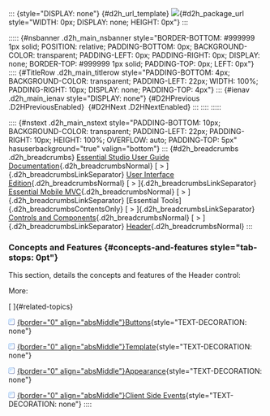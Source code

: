 ::: {style="DISPLAY: none"}
[](ms-xhelp:///?Id=d2h_url_template){#d2h_url_template} ![](!package_url!){#d2h_package_url style="WIDTH: 0px; DISPLAY: none; HEIGHT: 0px"}
:::

::::: {#nsbanner .d2h_main_nsbanner style="BORDER-BOTTOM: #999999 1px solid; POSITION: relative; PADDING-BOTTOM: 0px; BACKGROUND-COLOR: transparent; PADDING-LEFT: 0px; PADDING-RIGHT: 0px; DISPLAY: none; BORDER-TOP: #999999 1px solid; PADDING-TOP: 0px; LEFT: 0px"}
:::: {#TitleRow .d2h_main_titlerow style="PADDING-BOTTOM: 4px; BACKGROUND-COLOR: transparent; PADDING-LEFT: 22px; WIDTH: 100%; PADDING-RIGHT: 10px; DISPLAY: none; PADDING-TOP: 4px"}
::: {#ienav .d2h_main_ienav style="DISPLAY: none"}
[](ms-xhelp:///?Id=702edd3e-8edd-404e-97b0-2295ccb137fe){#D2HPrevious .D2HPreviousEnabled}  [](ms-xhelp:///?Id=7e25601b-36f2-47b2-a994-9d1e699faa97){#D2HNext .D2HNextEnabled}
:::
::::
:::::

:::: {#nstext .d2h_main_nstext style="PADDING-BOTTOM: 10px; BACKGROUND-COLOR: transparent; PADDING-LEFT: 22px; PADDING-RIGHT: 10px; HEIGHT: 100%; OVERFLOW: auto; PADDING-TOP: 5px" hasuserbackground="true" valign="bottom"}
::: {#d2h_breadcrumbs .d2h_breadcrumbs}
[Essential Studio User Guide Documentation](ms-xhelp:///?Id=12457748-09e3-4d74-a240-8e049cedf030){.d2h_breadcrumbsNormal} [ \> ]{.d2h_breadcrumbsLinkSeparator} [User Interface Edition](ms-xhelp:///?Id=c29296b7-531c-413b-a0ec-488ca1f7f669){.d2h_breadcrumbsNormal} [ \> ]{.d2h_breadcrumbsLinkSeparator} [Essential Mobile MVC](ms-xhelp:///?Id=74df42e3-5434-4590-9be6-3ae2f911cbbc){.d2h_breadcrumbsNormal} [ \> ]{.d2h_breadcrumbsLinkSeparator} [Essential Tools]{.d2h_breadcrumbsContentsOnly} [ \> ]{.d2h_breadcrumbsLinkSeparator} [Controls and Components](ms-xhelp:///?Id=143afae1-3f83-4d32-9bfa-92ed7022a696){.d2h_breadcrumbsNormal} [ \> ]{.d2h_breadcrumbsLinkSeparator} [Header](ms-xhelp:///?Id=711ee560-1a0c-47c4-a979-c4a63b6abbb0){.d2h_breadcrumbsNormal}
:::

### Concepts and Features {#concepts-and-features style="tab-stops: 0pt"}

This section, details the concepts and features of the Header control:

More:

[ ]{#related-topics}

[![](button.gif){border="0" align="absMiddle"}Buttons](ms-xhelp:///?Id=4c475221-0827-4684-9fe7-cfe46254790c){style="TEXT-DECORATION: none"}

[![](button.gif){border="0" align="absMiddle"}Template](ms-xhelp:///?Id=478385d0-3431-4d58-9092-918f1b73c1a7){style="TEXT-DECORATION: none"}

[![](button.gif){border="0" align="absMiddle"}Appearance](ms-xhelp:///?Id=806f8559-d4e4-4050-af19-8856de978281){style="TEXT-DECORATION: none"}

[![](button.gif){border="0" align="absMiddle"}Client Side Events](ms-xhelp:///?Id=c8369c07-6872-483e-843b-688be081d15a){style="TEXT-DECORATION: none"}
::::
